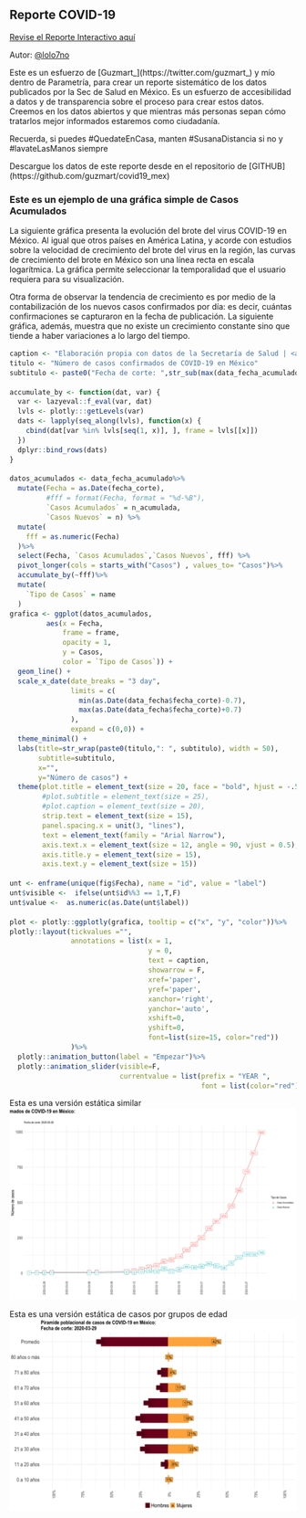 
## Reporte COVID-19
[Revise el Reporte Interactivo aquí](https://lorenzoleon.github.io/covid19_mex_Reportes/REPORTE_COVID.html)

Autor: [@lolo7no](https://twitter.com/lolo7no)
<p>
  Este es un esfuerzo de [Guzmart_](https://twitter.com/guzmart_) y mío dentro de Parametría, para crear un reporte sistemático de los datos publicados por la Sec de Salud en México. Es un esfuerzo de accesibilidad a datos y de transparencia sobre el proceso para crear estos datos. Creemos en los datos abiertos y que mientras más personas sepan cómo tratarlos mejor informados estaremos como ciudadanía.
  
  Recuerda, si puedes #QuedateEnCasa, manten #SusanaDistancia si no y #lavateLasManos siempre
<p>
  Descargue los datos de este reporte desde en el repositorio de [GITHUB](https://github.com/guzmart/covid19_mex)

### Este es un ejemplo de una gráfica simple de Casos Acumulados
La siguiente gráfica presenta la evolución del brote del virus COVID-19 en México. Al igual que otros países en América Latina, y acorde con estudios sobre la velocidad de crecimiento del brote del virus en la región, las curvas de crecimiento del brote en México son una línea recta en escala logarítmica. La gráfica permite seleccionar la temporalidad que el usuario requiera para su visualización.
<p>
Otra forma de observar la tendencia de crecimiento es por medio de la contabilización de los nuevos casos confirmados por día: es decir, cuántas confirmaciones se capturaron en la fecha de publicación. La siguiente gráfica, además, muestra que no existe un crecimiento constante sino que tiende a haber variaciones a lo largo del tiempo.

```r
caption <- "Elaboración propia con datos de la Secretaría de Salud | <a href='https://twitter.com/lolo7no'>@lolo7no</a> <a href='https://twitter.com/guzmart_'>@guzmart_</a>"
titulo <- "Número de casos confirmados de COVID-19 en México"
subtitulo <- paste0("Fecha de corte: ",str_sub(max(data_fecha_acumulado$fecha_corte), end = -1))

accumulate_by <- function(dat, var) {
  var <- lazyeval::f_eval(var, dat)
  lvls <- plotly:::getLevels(var)
  dats <- lapply(seq_along(lvls), function(x) {
    cbind(dat[var %in% lvls[seq(1, x)], ], frame = lvls[[x]])
  })
  dplyr::bind_rows(dats)
}

datos_acumulados <- data_fecha_acumulado%>%
  mutate(Fecha = as.Date(fecha_corte),
         #fff = format(Fecha, format = "%d-%B"),
         `Casos Acumulados` = n_acumulada,
         `Casos Nuevos` = n) %>%
  mutate(
    fff = as.numeric(Fecha)
  )%>%
  select(Fecha, `Casos Acumulados`,`Casos Nuevos`, fff) %>%
  pivot_longer(cols = starts_with("Casos") , values_to= "Casos")%>%
  accumulate_by(~fff)%>%
  mutate(
    `Tipo de Casos` = name
  )
grafica <- ggplot(datos_acumulados, 
         aes(x = Fecha,
             frame = frame, 
             opacity = 1,
             y = Casos,
             color = `Tipo de Casos`)) +
  geom_line() +
  scale_x_date(date_breaks = "3 day",
               limits = c(
                 min(as.Date(data_fecha$fecha_corte)-0.7),
                 max(as.Date(data_fecha$fecha_corte)+0.7)
               ),
               expand = c(0,0)) +
  theme_minimal() + 
  labs(title=str_wrap(paste0(titulo,": ", subtitulo), width = 50),
       subtitle=subtitulo,
       x="",
       y="Número de casos") +
  theme(plot.title = element_text(size = 20, face = "bold", hjust = -.5),
        #plot.subtitle = element_text(size = 25),
        #plot.caption = element_text(size = 20),
        strip.text = element_text(size = 15),
        panel.spacing.x = unit(3, "lines"),
        text = element_text(family = "Arial Narrow"),
        axis.text.x = element_text(size = 12, angle = 90, vjust = 0.5),
        axis.title.y = element_text(size = 15),
        axis.text.y = element_text(size = 15))

unt <- enframe(unique(fig$Fecha), name = "id", value = "label")
unt$visible <-  ifelse(unt$id%%3 == 1,T,F)
unt$value <-  as.numeric(as.Date(unt$label))

plot <- plotly::ggplotly(grafica, tooltip = c("x", "y", "color"))%>%
plotly::layout(tickvalues ="",
               annotations = list(x = 1, 
                                  y = 0, 
                                  text = caption, 
                                  showarrow = F, 
                                  xref='paper', 
                                  yref='paper', 
                                  xanchor='right', 
                                  yanchor='auto', 
                                  xshift=0, 
                                  yshift=0,
                                  font=list(size=15, color="red"))
               )%>%
  plotly::animation_button(label = "Empezar")%>%
  plotly::animation_slider(visible=F, 
                           currentvalue = list(prefix = "YEAR ", 
                                               font = list(color="red")))
```
Esta es una versión estática similar
![linea de tiempo](https://github.com/LorenzoLeon/covid19_mex_Reportes/blob/master/linea_tiempo.png)

Esta es una versión estática de casos por grupos de edad
![Proporciones por sexo y edad](https://github.com/LorenzoLeon/covid19_mex_Reportes/blob/master/Prop_sexo_edad.png)

